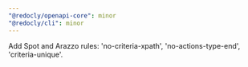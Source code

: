 ```yaml
---
"@redocly/openapi-core": minor
"@redocly/cli": minor
---
```


Add Spot and Arazzo rules: 'no-criteria-xpath', 'no-actions-type-end', 'criteria-unique'.
